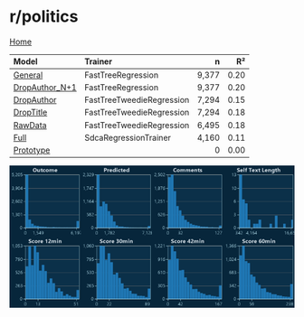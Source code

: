 # r/politics

[Home](../index.md)

|Model|Trainer|n|R²|
|:---|:---|---:|---:|
|[General](models/hunch_politics_General.md)|FastTreeRegression|9,377|0.20|
|[DropAuthor_N+1](models/hunch_politics_DropAuthor_N+1.md)|FastTreeRegression|9,377|0.20|
|[DropAuthor](models/hunch_politics_DropAuthor.md)|FastTreeTweedieRegression|7,294|0.15|
|[DropTitle](models/hunch_politics_DropTitle.md)|FastTreeTweedieRegression|7,294|0.18|
|[RawData](models/hunch_politics_RawData.md)|FastTreeTweedieRegression|6,495|0.18|
|[Full](models/hunch_politics_Full.md)|SdcaRegressionTrainer|4,160|0.11|
|[Prototype](models/hunch_politics_Prototype.md)||0|0.00|

![r/politics Distributions (hunch)](../images/hunch_politics_Distributions.png "r/politics Distributions (hunch)")

